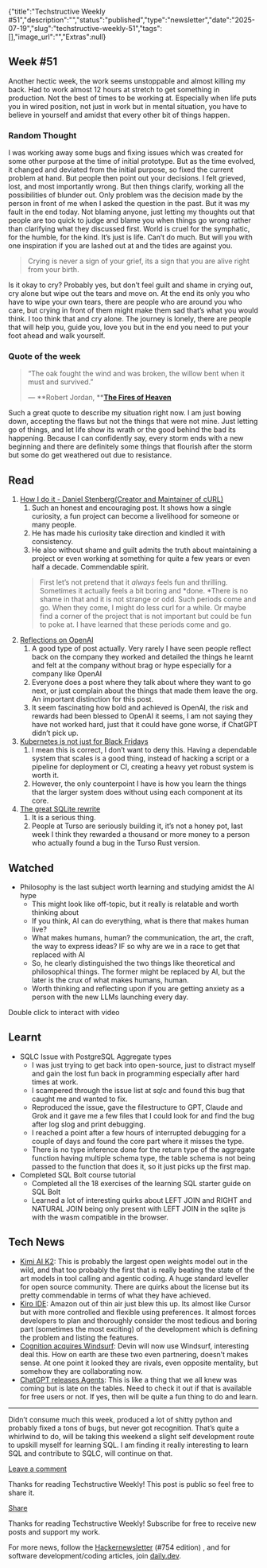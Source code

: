 {"title":"Techstructive Weekly #51","description":"","status":"published","type":"newsletter","date":"2025-07-19","slug":"techstructive-weekly-51","tags":[],"image_url":"","Extras":null}


## Week #51

Another hectic week, the work seems unstoppable and almost killing my back. Had to work almost 12 hours at stretch to get something in production. Not the best of times to be working at. Especially when life puts you in wired position, not just in work but in mental situation, you have to believe in yourself and amidst that every other bit of things happen.

### Random Thought

I was working away some bugs and fixing issues which was created for some other purpose at the time of initial prototype. But as the time evolved, it changed and deviated from the initial purpose, so fixed the current problem at hand. But people then point out your decisions. I felt grieved, lost, and most importantly wrong. But then things clarify, working all the possibilities of blunder out. Only problem was the decision made by the person in front of me when I asked the question in the past. But it was my fault in the end today. Not blaming anyone, just letting my thoughts out that people are too quick to judge and blame you when things go wrong rather than clarifying what they discussed first. World is cruel for the symphatic, for the humble, for the kind. It’s just is life. Can’t do much. But will you with one inspiration if you are lashed out at and the tides are against you.

> Crying is never a sign of your grief, its a sign that you are alive right from your birth.

Is it okay to cry? Probably yes, but don’t feel guilt and shame in crying out, cry alone but wipe out the tears and move on. At the end its only you who have to wipe your own tears, there are people who are around you who care, but crying in front of them might make them sad that’s what you would think. I too think that and cry alone. The journey is lonely, there are people that will help you, guide you, love you but in the end you need to put your foot ahead and walk yourself.

### Quote of the week

> “The oak fought the wind and was broken, the willow bent when it must and survived.”
> 
> — **Robert Jordan, **[**The Fires of Heaven**](https://www.goodreads.com/work/quotes/588034)

Such a great quote to describe my situation right now. I am just bowing down, accepting the flaws but not the things that were not mine. Just letting go of things, and let life show its wrath or the good behind the bad its happening. Because I can confidently say, every storm ends with a new beginning and there are definitely some things that flourish after the storm but some do get weathered out due to resistance.

## Read

1. [How I do it - Daniel Stenberg(Creator and Maintainer of cURL)](https://daniel.haxx.se/blog/2025/07/13/how-i-do-it)
    1. Such an honest and encouraging post. It shows how a single curiosity, a fun project can become a livelihood for someone or many people.
    2. He has made his curiosity take direction and kindled it with consistency.
    3. He also without shame and guilt admits the truth about maintaining a project or even working at something for quite a few years or even half a decade. Commendable spirit.
      > First let’s not pretend that it *always* feels fun and thrilling. Sometimes it actually feels a bit boring and *done. *There is no shame in that and it is not strange or odd. Such periods come and go. When they come, I might do less curl for a while. Or maybe find a corner of the project that is not important but could be fun to poke at. I have learned that these periods come and go.
2. [Reflections on OpenAI](https://calv.info/openai-reflections)
    1. A good type of post actually. Very rarely I have seen people reflect back on the company they worked and detailed the things he learnt and felt at the company without brag or hype especially for a company like OpenAI
    2. Everyone does a post where they talk about where they want to go next, or just complain about the things that made them leave the org. An important distinction for this post.
    3. It seem fascinating how bold and achieved is OpenAI, the risk and rewards had been blessed to OpenAI it seems, I am not saying they have not worked hard, just that it could have gone worse, if ChatGPT didn’t pick up.
3. [Kubernetes is not just for Black Fridays](https://ergaster.org/posts/2025/07/09-kubernetes-black-friday/)
    1. I mean this is correct, I don’t want to deny this. Having a dependable system that scales is a good thing, instead of hacking a script or a pipeline for deployment or CI, creating a heavy yet robust system is worth it.
    2. However, the only counterpoint I have is how you learn the things that the larger system does without using each component at its core.
4. [The great SQLite rewrite](https://bytes.dev/archives/407)
    1. It is a serious thing.
    2. People at Turso are seriously building it, it’s not a honey pot, last week I think they rewarded a thousand or more money to a person who actually found a bug in the Turso Rust version.

## Watched

- Philosophy is the last subject worth learning and studying amidst the AI hype
    - This might look like off-topic, but it really is relatable and worth thinking about
    - If you think, AI can do everything, what is there that makes human live?
    - What makes humans, human? the communication, the art, the craft, the way to express ideas? IF so why are we in a race to get that replaced with AI
    - So, he clearly distinguished the two things like theoretical and philosophical things. The former might be replaced by AI, but the later is the crux of what makes humans, human.
    - Worth thinking and reflecting upon if you are getting anxiety as a person with the new LLMs launching every day.

Double click to interact with video

## Learnt

- SQLC Issue with PostgreSQL Aggregate types
    - I was just trying to get back into open-source, just to distract myself and gain the lost fun back in programming especially after hard times at work.
    - I scampered through the issue list at sqlc and found this bug that caught me and wanted to fix.
    - Reproduced the issue, gave the filestructure to GPT, Claude and Grok and it gave me a few files that I could look for and find the bug after log slog and print debugging.
    - I reached a point after a few hours of interrupted debugging for a couple of days and found the core part where it misses the type.
    - There is no type inference done for the return type of the aggregate function having multiple schema type, the table schema is not being passed to the function that does it, so it just picks up the first map.
- Completed SQL Bolt course tutorial
    - Completed all the 18 exercises of the learning SQL starter guide on SQL Bolt
    - Learned a lot of interesting quirks about LEFT JOIN and RIGHT and NATURAL JOIN being only present with LEFT JOIN in the sqlite js with the wasm compatible in the browser.

## Tech News

- [Kimi AI K2](https://moonshotai.github.io/Kimi-K2/): This is probably the largest open weights model out in the wild, and that too probably the first that is really beating the state of the art models in tool calling and agentic coding. A huge standard leveller for open source community. There are quirks about the license but its pretty commendable in terms of what they have achieved.
- [Kiro IDE](https://kiro.dev/blog/introducing-kiro/): Amazon out of thin air just blew this up. Its almost like Cursor but with more controlled and flexible using preferences. It almost forces developers to plan and thoroughly consider the most tedious and boring part (sometimes the most exciting) of the development which is defining the problem and listing the features.
- [Cognition acquires Windsurf](https://cognition.ai/blog/windsurf): Devin will now use Windsurf, interesting deal this. How on earth are these two even partnering, doesn’t makes sense. At one point it looked they are rivals, even opposite mentality, but somehow they are collaborating now.
- [ChatGPT releases Agents](https://openai.com/index/introducing-chatgpt-agent/): This is like a thing that we all knew was coming but is late on the tables. Need to check it out if that is available for free users or not. If yes, then will be quite a fun thing to do and learn.

---

Didn’t consume much this week, produced a lot of shitty python and probably fixed a tons of bugs, but never got recognition. That’s quite a whirlwind to do, will be taking this weekend a slight self development route to upskill myself for learning SQL. I am finding it really interesting to learn SQL and contribute to SQLC, will continue on that.

[Leave a comment](%%half_magic_comments_url%%)

Thanks for reading Techstructive Weekly! This post is public so feel free to share it.

[Share](%%share_url%%)

Thanks for reading Techstructive Weekly! Subscribe for free to receive new posts and support my work.

For more news, follow the [Hackernewsletter](https://buttondown.com/hacker-newsletter/archive/hacker-newsletter-754) (#754 edition) , and for software development/coding articles, join [daily.dev](http://daily.dev/).

